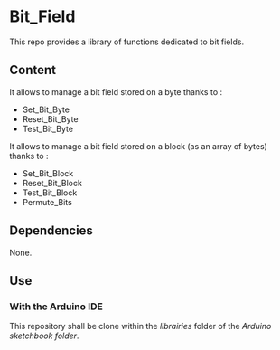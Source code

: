 # Bit_Field

This repo provides a library of functions dedicated to bit fields.

## Content

It allows to manage a bit field stored on a byte thanks to :
* Set_Bit_Byte
* Reset_Bit_Byte
* Test_Bit_Byte

It allows to manage a bit field stored on a block (as an array of bytes) thanks
to :
* Set_Bit_Block
* Reset_Bit_Block
* Test_Bit_Block
* Permute_Bits

## Dependencies

None.

## Use

### With the Arduino IDE

This repository shall be clone within the _librairies_ folder of the _Arduino
sketchbook folder_.
